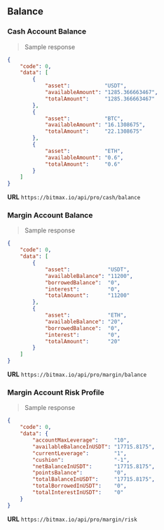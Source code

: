 ## Balance

### Cash Account Balance 

> Sample response 

```json
{
    "code": 0,
    "data": [
        {
            "asset":           "USDT",
            "availableAmount": "1285.366663467",
            "totalAmount":     "1285.366663467"
        },
        {
            "asset":           "BTC",
            "availableAmount": "16.1308675",
            "totalAmount":     "22.1308675"
        },
        {
            "asset":           "ETH",
            "availableAmount": "0.6",
            "totalAmount":     "0.6"
        }
    ]
}
```

**URL** `https://bitmax.io/api/pro/cash/balance`


### Margin Account Balance 

> Sample response 

```json
{
    "code": 0,
    "data": [
        {
            "asset":            "USDT",
            "availableBalance": "11200",
            "borrowedBalance":  "0",
            "interest":         "0",
            "totalAmount":      "11200"
        },
        {
            "asset":            "ETH",
            "availableBalance": "20",
            "borrowedBalance":  "0",
            "interest":         "0",
            "totalAmount":      "20"
        }
    ]
}
```

**URL** `https://bitmax.io/api/pro/margin/balance`


### Margin Account Risk Profile

> Sample response 

```json
{
    "code": 0,
    "data": {
        "accountMaxLeverage":     "10",
        "availableBalanceInUSDT": "17715.8175",
        "currentLeverage":        "1",
        "cushion":                "-1",
        "netBalanceInUSDT":       "17715.8175",
        "pointsBalance":          "0",
        "totalBalanceInUSDT":     "17715.8175",
        "totalBorrowedInUSDT":    "0",
        "totalInterestInUSDT":    "0"
    }
}
```

**URL** `https://bitmax.io/api/pro/margin/risk`


